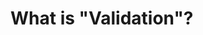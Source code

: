 # What is "Validation"?

<object data="images/venn_index.svg" type="image/svg+xml" style="max-width:100%"></object>